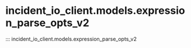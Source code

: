 # incident_io_client.models.expression_parse_opts_v2

::: incident_io_client.models.expression_parse_opts_v2
